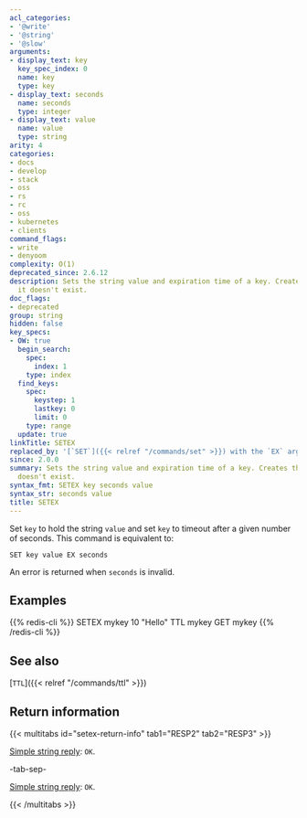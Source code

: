 ```yaml
---
acl_categories:
- '@write'
- '@string'
- '@slow'
arguments:
- display_text: key
  key_spec_index: 0
  name: key
  type: key
- display_text: seconds
  name: seconds
  type: integer
- display_text: value
  name: value
  type: string
arity: 4
categories:
- docs
- develop
- stack
- oss
- rs
- rc
- oss
- kubernetes
- clients
command_flags:
- write
- denyoom
complexity: O(1)
deprecated_since: 2.6.12
description: Sets the string value and expiration time of a key. Creates the key if
  it doesn't exist.
doc_flags:
- deprecated
group: string
hidden: false
key_specs:
- OW: true
  begin_search:
    spec:
      index: 1
    type: index
  find_keys:
    spec:
      keystep: 1
      lastkey: 0
      limit: 0
    type: range
  update: true
linkTitle: SETEX
replaced_by: '[`SET`]({{< relref "/commands/set" >}}) with the `EX` argument'
since: 2.0.0
summary: Sets the string value and expiration time of a key. Creates the key if it
  doesn't exist.
syntax_fmt: SETEX key seconds value
syntax_str: seconds value
title: SETEX
---
```

Set `key` to hold the string `value` and set `key` to timeout after a given
number of seconds.
This command is equivalent to:

```
SET key value EX seconds
```

An error is returned when `seconds` is invalid.

## Examples

{{% redis-cli %}}
SETEX mykey 10 "Hello"
TTL mykey
GET mykey
{{% /redis-cli %}}

## See also

[`TTL`]({{< relref "/commands/ttl" >}})

## Return information

{{< multitabs id="setex-return-info" 
    tab1="RESP2" 
    tab2="RESP3" >}}

[Simple string reply](../../develop/reference/protocol-spec#simple-strings): `OK`.

-tab-sep-

[Simple string reply](../../develop/reference/protocol-spec#simple-strings): `OK`.

{{< /multitabs >}}
